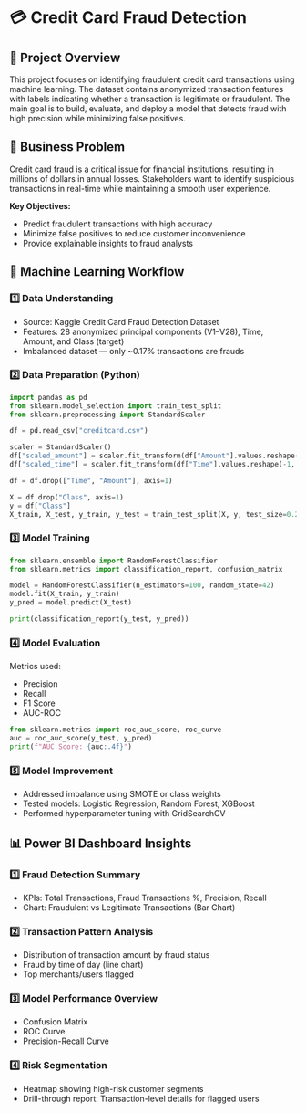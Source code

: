 # 💳 Credit Card Fraud Detection

## 🧩 Project Overview
This project focuses on identifying fraudulent credit card transactions using machine learning.
The dataset contains anonymized transaction features with labels indicating whether a transaction is legitimate or fraudulent.
The main goal is to build, evaluate, and deploy a model that detects fraud with high precision while minimizing false positives.

## 🎯 Business Problem
Credit card fraud is a critical issue for financial institutions, resulting in millions of dollars in annual losses.
Stakeholders want to identify suspicious transactions in real-time while maintaining a smooth user experience.

**Key Objectives:**
- Predict fraudulent transactions with high accuracy
- Minimize false positives to reduce customer inconvenience
- Provide explainable insights to fraud analysts

## 🧠 Machine Learning Workflow
### 1️⃣ Data Understanding
- Source: Kaggle Credit Card Fraud Detection Dataset
- Features: 28 anonymized principal components (V1–V28), Time, Amount, and Class (target)
- Imbalanced dataset — only ~0.17% transactions are frauds

### 2️⃣ Data Preparation (Python)
```python
import pandas as pd
from sklearn.model_selection import train_test_split
from sklearn.preprocessing import StandardScaler

df = pd.read_csv("creditcard.csv")

scaler = StandardScaler()
df["scaled_amount"] = scaler.fit_transform(df["Amount"].values.reshape(-1, 1))
df["scaled_time"] = scaler.fit_transform(df["Time"].values.reshape(-1, 1))

df = df.drop(["Time", "Amount"], axis=1)

X = df.drop("Class", axis=1)
y = df["Class"]
X_train, X_test, y_train, y_test = train_test_split(X, y, test_size=0.2, stratify=y)
```

### 3️⃣ Model Training
```python
from sklearn.ensemble import RandomForestClassifier
from sklearn.metrics import classification_report, confusion_matrix

model = RandomForestClassifier(n_estimators=100, random_state=42)
model.fit(X_train, y_train)
y_pred = model.predict(X_test)

print(classification_report(y_test, y_pred))
```

### 4️⃣ Model Evaluation
Metrics used:
- Precision
- Recall
- F1 Score
- AUC-ROC

```python
from sklearn.metrics import roc_auc_score, roc_curve
auc = roc_auc_score(y_test, y_pred)
print(f"AUC Score: {auc:.4f}")
```

### 5️⃣ Model Improvement
- Addressed imbalance using SMOTE or class weights
- Tested models: Logistic Regression, Random Forest, XGBoost
- Performed hyperparameter tuning with GridSearchCV

## 📊 Power BI Dashboard Insights
### 1️⃣ Fraud Detection Summary
- KPIs: Total Transactions, Fraud Transactions %, Precision, Recall
- Chart: Fraudulent vs Legitimate Transactions (Bar Chart)

### 2️⃣ Transaction Pattern Analysis
- Distribution of transaction amount by fraud status
- Fraud by time of day (line chart)
- Top merchants/users flagged

### 3️⃣ Model Performance Overview
- Confusion Matrix
- ROC Curve
- Precision-Recall Curve

### 4️⃣ Risk Segmentation
- Heatmap showing high-risk customer segments
- Drill-through report: Transaction-level details for flagged users

